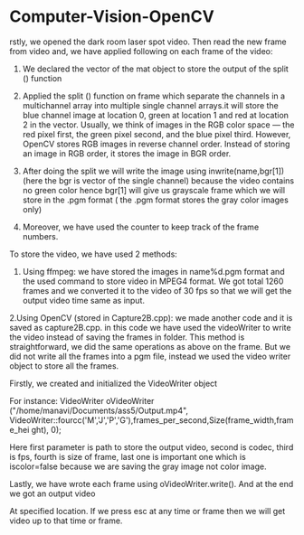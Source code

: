 # Computer-Vision-OpenCV


rstly, we opened the dark room laser spot video. Then read the new frame from 
video and, we have applied following on each frame of the video:
1. We declared the vector of the mat object to store the output of the split () 
function

2. Applied the split () function on frame which separate the channels in a 
multichannel array into multiple single channel arrays.it will store the 
blue channel image at location 0, green at location 1 and red at location 
2 in the vector. Usually, we think of images in the RGB color space — the 
red pixel first, the green pixel second, and the blue pixel third. However, 
OpenCV stores RGB images in reverse channel order. Instead of storing an 
image in RGB order, it stores the image in BGR order.

3. After doing the split we will write the image using inwrite(name,bgr[1]) (here 
the bgr is vector of the single channel) because the video contains no green 
color hence bgr[1] will give us grayscale frame which we will store in the 
.pgm format ( the .pgm format stores the gray color images only) 

4. Moreover, we have used the counter to keep track of the frame numbers.

To store the video, we have used 2 methods:
1. Using ffmpeg: we have stored the images in name%d.pgm format and the used 
command to store video in MPEG4 format. We got total 1260 frames and we 
converted it to the video of 30 fps so that we will get the output video time same as 
input.

2.Using OpenCV (stored in Capture2B.cpp): we made another code and it is saved 
as capture2B.cpp. in this code we have used the videoWriter to write the video 
instead of saving the frames in folder. This method is straightforward, we did the 
same operations as above on the frame. But we did not write all the frames into a 
pgm file, instead we used the video writer object to store all the frames.

Firstly, we created and initialized the VideoWriter object 

For instance:
VideoWriter oVideoWriter ("/home/manavi/Documents/ass5/Output.mp4", 
VideoWriter::fourcc('M','J','P','G'),frames_per_second,Size(frame_width,frame_hei
ght), 0);

Here first parameter is path to store the output video, second is codec, third is fps, 
fourth is size of frame, last one is important one which is iscolor=false because we 
are saving the gray image not color image.

Lastly, we have wrote each frame using oVideoWriter.write(). And at the end we 
got an output video 

At specified location. If we press esc at any time or frame then we will get video 
up to that time or frame.
